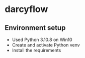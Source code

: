 # darcyflow

## Environment setup
* Used Python 3.10.8 on Win10
* Create and activate Python venv
* Install the requirements